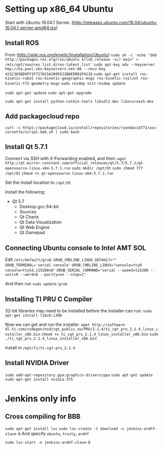 # Setting up x86_64 Ubuntu
Start with Ubuntu 16.04.1 Server. (http://releases.ubuntu.com/16.04/ubuntu-16.04.1-server-amd64.iso)

## Install ROS
From (http://wiki.ros.org/kinetic/Installation/Ubuntu)
`sudo sh -c 'echo "deb http://packages.ros.org/ros/ubuntu $(lsb_release -sc) main" > /etc/apt/sources.list.d/ros-latest.list'`
`sudo apt-key adv --keyserver hkp://ha.pool.sks-keyservers.net:80 --recv-key 421C365BD9FF1F717815A3895523BAEEB01FA116`
`sudo apt-get install ros-kinetic-robot ros-kinetic-geographic-msgs ros-kinetic-roslint ros-kinetic-tf2-geometry-msgs`
`sudo rosdep init`
`rosdep update`

`sudo apt-get update`
`sudo apt-get upgrade`

`sudo apt-get install python-catkin-tools libsdl2-dev libncurses5-dev`

## Add packagecloud repo
`curl -s https://packagecloud.io/install/repositories/ryandavid773/avc-corvette/script.deb.sh | sudo bash`

## Install Qt 5.7.1
Connect via SSH with X-Forwarding enabled, and then:
`wget http://qt.mirror.constant.com/official_releases/qt/5.7/5.7.1/qt-opensource-linux-x64-5.7.1.run`
`sudo mkdir /opt/Qt`
`sudo chmod 777 /opt/Qt`
`chmod +x qt-opensource-linux-x64-5.7.1.run`

Set the install location to `/opt/Qt`

Install the following:
 - Qt 5.7
     + Desktop gcc 64-bit
     + Sources
     + Qt Charts
     + Qt Data Visualization
     + Qt Web Engine
     + Qt Gamepad

## Connecting Ubuntu console to Intel AMT SOL
Edit `/etc/default/grub`:
`GRUB_CMDLINE_LINUX_DEFAULT=""`
`GRUB_TERMINAL='serial console'`
`GRUB_CMDLINE_LINUX="console=tty0 console=ttyS4,115200n8"`
`GRUB_SERIAL_COMMAND="serial --speed=115200 --unit=0 --word=8 --parity=no --stop=1"`

And then run `sudo update-grub`

## Installing TI PRU C Compiler
32-bit libraries may need to be installed before the installer can run:
`sudo apt-get install libc6:i386`

Now we can get and run the installer.
`wget http://software-dl.ti.com/codegen/esd/cgt_public_sw/PRU/2.1.4/ti_cgt_pru_2.1.4_linux_installer_x86.bin`
`chmod +x ti_cgt_pru_2.1.4_linux_installer_x86.bin`
`sudo ./ti_cgt_pru_2.1.4_linux_installer_x86.bin`

install in `/opt/ti/ti-cgt-pru_2.1.4`

## Install NVIDIA Driver
`sudo add-apt-repository ppa:graphics-drivers/ppa`
`sudo apt-get update`
`sudo apt-get install nvidia-375`

# Jenkins only info
## Cross compiling for BBB
`sudo apt-get install lxc`
`sudo lxc-create -t download -n jenkins-armhf-slave-0`
And specify `ubuntu`, `trusty`, `armhf`

`sudo lxc-start -n jenkins-armhf-slave-0`

